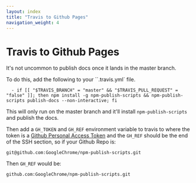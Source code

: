 ```yaml
---
layout: index
title: "Travis to Github Pages"
navigation_weight: 4
---
```


# Travis to Github Pages

It's not uncommon to publish docs once it
lands in the master branch.

To do this, add the following to your ``.travis.yml` file.

```
  - if [[ "$TRAVIS_BRANCH" = "master" && "$TRAVIS_PULL_REQUEST" = "false" ]]; then npm install -g npm-publish-scripts && npm-publish-scripts publish-docs --non-interactive; fi
```

This will only run on the master branch and it'll install `npm-publish-scripts` and publish the docs.

Then add a `GH_TOKEN` and `GH_REF` environment variable to travis to where the token is a [Github Personal Access Token](https://github.com/settings/tokens/new) and the `GH_REF` should be the end of the SSH section, so if your Github Repo is:

```
git@github.com:GoogleChrome/npm-publish-scripts.git
```

Then `GH_REF` would be:

```
github.com:GoogleChrome/npm-publish-scripts.git
```
